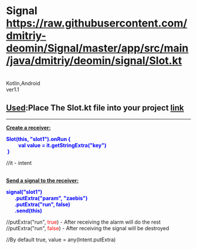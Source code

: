 # Signal https://raw.githubusercontent.com/dmitriy-deomin/Signal/master/app/src/main/java/dmitriy/deomin/signal/Slot.kt
<br />Kotlin,Android <br />ver1.1</p>
<h2><strong><span style="text-decoration: underline;">Used</span>:</strong>Place The Slot.kt file into your project <a href="https://github.com/dmitriy-deomin/Signal/blob/master/app/src/main/java/dmitriy/deomin/signal/Slot.kt">link</a></h2>
<hr />
<p><span style="text-decoration: underline;"><strong>Cre</strong></span><span style="text-decoration: underline;"><strong>ate a receiver:</strong></span></p>
<p><span style="color: #0000ff;"><span style="color: #0000ff;"><span style="color: #0000ff;"><span style="color: #0000ff;"><strong>Slot(this, "slot1").onRun {<br />&nbsp; &nbsp; &nbsp; &nbsp; &nbsp; val value = it.getStringExtra("key")<br />&nbsp;}</strong></span></span></span></span></p>
<p>//it - intent</p>
<p><br /><span style="text-decoration: underline;"><strong>Send a signal to the receiver:</strong></span></p>
<p><strong><span style="color: #0000ff;">signal("slot1")<br />&nbsp; &nbsp; &nbsp; &nbsp;.putExtra("param", "zaebis")<br />&nbsp; &nbsp; &nbsp; &nbsp;.putExtra("run", false)<br />&nbsp; &nbsp; &nbsp; &nbsp;.send(this)</span></strong></p>
<p>//putExtra("run", <span style="color: #ff0000;">true</span>) - After receiving the alarm will do the rest<br />//putExtra("run", <span style="color: #ff0000;">false</span>) - After receiving the signal will be destroyed</p>
<p>//By default true, value =&nbsp;any(Intent.putExtra)</p>
         
  
  
